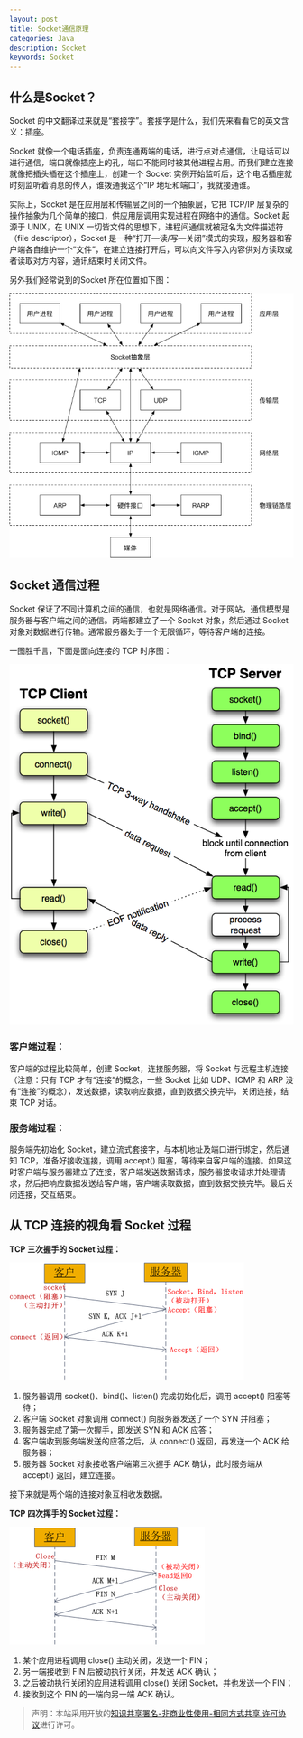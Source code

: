 ```yaml
---
layout: post
title: Socket通信原理
categories: Java
description: Socket
keywords: Socket
---
```


## 什么是Socket？

Socket 的中文翻译过来就是“套接字”。套接字是什么，我们先来看看它的英文含义：插座。

Socket 就像一个电话插座，负责连通两端的电话，进行点对点通信，让电话可以进行通信，端口就像插座上的孔，端口不能同时被其他进程占用。而我们建立连接就像把插头插在这个插座上，创建一个 Socket 实例开始监听后，这个电话插座就时刻监听着消息的传入，谁拨通我这个“IP 地址和端口”，我就接通谁。

实际上，Socket 是在应用层和传输层之间的一个抽象层，它把 TCP/IP 层复杂的操作抽象为几个简单的接口，供应用层调用实现进程在网络中的通信。Socket 起源于 UNIX，在 UNIX 一切皆文件的思想下，进程间通信就被冠名为文件描述符（file descriptor），Socket 是一种“打开—读/写—关闭”模式的实现，服务器和客户端各自维护一个“文件”，在建立连接打开后，可以向文件写入内容供对方读取或者读取对方内容，通讯结束时关闭文件。

另外我们经常说到的Socket 所在位置如下图：

![](/images/blog/2018-06-05-Socket-1/Socket_001.jpg)

## Socket 通信过程

Socket 保证了不同计算机之间的通信，也就是网络通信。对于网站，通信模型是服务器与客户端之间的通信。两端都建立了一个 Socket 对象，然后通过 Socket 对象对数据进行传输。通常服务器处于一个无限循环，等待客户端的连接。

一图胜千言，下面是面向连接的 TCP 时序图：

![](/images/blog/2018-06-05-Socket-1/Socket_002.jpg)

### 客户端过程：

客户端的过程比较简单，创建 Socket，连接服务器，将 Socket 与远程主机连接（注意：只有 TCP 才有“连接”的概念，一些 Socket 比如 UDP、ICMP 和 ARP 没有“连接”的概念），发送数据，读取响应数据，直到数据交换完毕，关闭连接，结束 TCP 对话。

### 服务端过程：

服务端先初始化 Socket，建立流式套接字，与本机地址及端口进行绑定，然后通知 TCP，准备好接收连接，调用 accept() 阻塞，等待来自客户端的连接。如果这时客户端与服务器建立了连接，客户端发送数据请求，服务器接收请求并处理请求，然后把响应数据发送给客户端，客户端读取数据，直到数据交换完毕。最后关闭连接，交互结束。

## 从 TCP 连接的视角看 Socket 过程

**TCP 三次握手的 Socket 过程：**

![](/images/blog/2018-06-05-Socket-1/Socket_003.jpg)

1. 服务器调用 socket()、bind()、listen() 完成初始化后，调用 accept() 阻塞等待；
2. 客户端 Socket 对象调用 connect() 向服务器发送了一个 SYN 并阻塞；
3. 服务器完成了第一次握手，即发送 SYN 和 ACK 应答；
4. 客户端收到服务端发送的应答之后，从 connect() 返回，再发送一个 ACK 给服务器；
5. 服务器 Socket 对象接收客户端第三次握手 ACK 确认，此时服务端从 accept() 返回，建立连接。

接下来就是两个端的连接对象互相收发数据。

**TCP 四次挥手的 Socket 过程：**

![](/images/blog/2018-06-05-Socket-1/Socket_004.jpg)

1. 某个应用进程调用 close() 主动关闭，发送一个 FIN；
2. 另一端接收到 FIN 后被动执行关闭，并发送 ACK 确认；
3. 之后被动执行关闭的应用进程调用 close() 关闭 Socket，并也发送一个 FIN；
4. 接收到这个 FIN 的一端向另一端 ACK 确认。

> 声明：本站采用开放的[知识共享署名-非商业性使用-相同方式共享 许可协议](https://creativecommons.org/licenses/by-nc-sa/3.0/deed.zh)进行许可。
